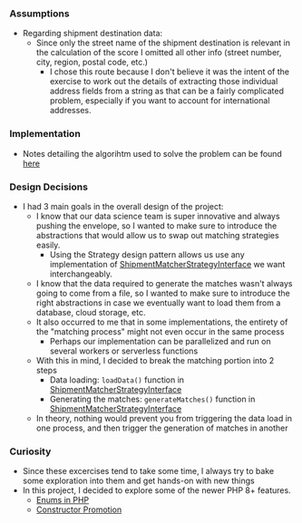 ### Assumptions

- Regarding shipment destination data:
    - Since only the street name of the shipment destination is relevant in the calculation of the score I omitted
      all other info (street number, city, region, postal code, etc.)
        - I chose this route because I don't believe it was the intent of the exercise to work out the details of extracting
          those individual address fields from a string as that can be a fairly complicated problem, especially if you want to account
          for international addresses.

### Implementation
- Notes detailing the algorihtm used to solve the problem can be found [here](src/Shipment/ShipmentMatcher/Matcher/Strategy/README.md)

### Design Decisions
- I had 3 main goals in the overall design of the project:
  - I know that our data science team is super innovative and always pushing the envelope, so I wanted to make sure 
to introduce the abstractions that would allow us to swap out matching strategies easily.
    - Using the Strategy design pattern allows us use any implementation of [ShipmentMatcherStrategyInterface](src/Shipment/ShipmentMatcher/Matcher/Strategy/ShipmentMatcherStrategyInterface.php)
we want interchangeably.
  - I know that the data required to generate the matches wasn't always going to come from a file, so I wanted to make sure
to introduce the right abstractions in case we eventually want to load them from a database, cloud storage, etc.
  - It also occurred to me that in some implementations, the entirety of the "matching process" might not even occur in the same process
    - Perhaps our implementation can be parallelized and run on several workers or serverless functions
  - With this in mind, I decided to break the matching portion into 2 steps
    - Data loading: `loadData()` function in [ShipmentMatcherStrategyInterface](src/Shipment/ShipmentMatcher/Matcher/Strategy/ShipmentMatcherStrategyInterface.php)
    - Generating the matches: `generateMatches()` function in [ShipmentMatcherStrategyInterface](src/Shipment/ShipmentMatcher/Matcher/Strategy/ShipmentMatcherStrategyInterface.php)
  - In theory, nothing would prevent you from triggering the data load in one process, and then trigger the generation of matches in another

### Curiosity
- Since these excercises tend to take some time, I always try to bake some exploration into them and get hands-on with new things
- In this project, I decided to explore some of the newer PHP 8+ features.
  - [Enums in PHP](src/Shipment/ShipmentMatcher/Models/ScoringMethodEnum.php)
  - [Constructor Promotion](src/Shipment/ShipmentMatcher/Matcher/ShipmentMatcher.php)
